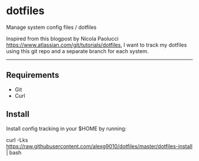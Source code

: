 # dotfiles
Manage system config files / dotfiles

Inspired from this blogpost by Nicola Paolucci https://www.atlassian.com/git/tutorials/dotfiles, I want to track my dotfiles using this git repo and a separate branch for each system. 

---- 
## Requirements



- Git
- Curl

## Install

Install config tracking in your $HOME by running:

curl -Lks https://raw.githubusercontent.com/alexg9010/dotfiles/master/dotfiles-install | bash
